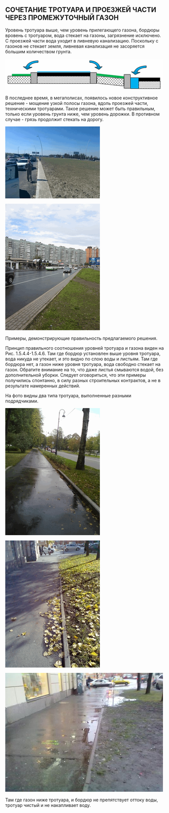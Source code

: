 ## СОЧЕТАНИЕ ТРОТУАРА И ПРОЕЗЖЕЙ ЧАСТИ ЧЕРЕЗ ПРОМЕЖУТОЧНЫЙ ГАЗОН



Уровень тротуара выше, чем уровень прилегающего газона, бордюры вровень с тротуаром, вода стекает на газоны, загрязнение исключено. С проезжей части вода уходит в ливневую канализацию. Поскольку с газонов не стекает земля, ливневая канализация не засоряется большим количеством грунта.

![Правильно!](/image/fig2_11.png "Правильно!")

В последнее время, в мегаполисах, появилось новое конструктивное решение - мощение узкой полосы газона, вдоль проезжей части, техническими тротуарами. Такое решение может быть правильным, только если уровень грунта ниже, чем уровень дорожки. В противном случае - грязь продолжит стекать на дорогу.


![Неправильно!](/image/fig2_12.png "Неправильно!")

![Правильно!](/image/fig2_13.png "Правильно!")

Примеры, демонстрирующие правильность предлагаемого решения.


Принцип правильного соотношения уровней тротуара и газона виден на Рис. 1.5.4.4-1.5.4.6. Там где бордюр установлен выше уровня тротуара, вода никуда не утекает, и это видно по слою воды и листьям.
Там где бордюра нет, а газон ниже уровня тротуара, вода свободно стекает на газон. Обратите внимание на то, что даже листья смываются водой, без дополнительной уборки.
Следует оговориться, что эти примеры получились спонтанно, в силу разных строительных контрактов, а не в результате намеренных действий.

На фото видны два типа тротуара, выполненные разными подрядчиками.

![два типа тротуара, выполненные разными подрядчиками](/image/fig2_14.png )

![два типа тротуара, выполненные разными подрядчиками](/image/fig2_15.png )

![место тоже самое,  что на Рис. 1.5.4.5, но после  снега с дождём](/image/fig2_15a.jpg "место тоже самое,  что на Рис. 1.5.4.5, но после  снега с дождём")

Там где газон ниже тротуара, и бордюр не препятствует оттоку воды, тротуар чистый и не накапливает воду.


